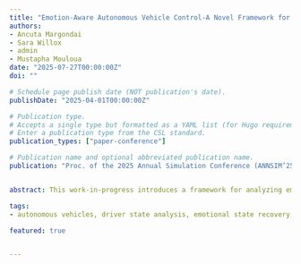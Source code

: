 ```yaml
---
title: "Emotion-Aware Autonomous Vehicle Control-A Novel Framework for Driver State Management Through Adaptive AI-Driven Interventions "
authors:
- Ancuta Margondai
- Sara Willox
- admin
- Mustapha Mouloua
date: "2025-07-27T00:00:00Z"
doi: ""

# Schedule page publish date (NOT publication's date).
publishDate: "2025-04-01T00:00:00Z"

# Publication type.
# Accepts a single type but formatted as a YAML list (for Hugo requirements).
# Enter a publication type from the CSL standard.
publication_types: ["paper-conference"]

# Publication name and optional abbreviated publication name.
publication: "Proc. of the 2025 Annual Simulation Conference (ANNSIM’25)"


abstract: This work-in-progress introduces a framework for analyzing emotional transitions in autonomous drivers. It combines discrete event simulation (DES) with physiological monitoring to model emotional recovery during control transitions. Literature shows that AI-driven interventions using multi-modal analysis can enhance emotional recovery and vehicle control, potentially cutting recovery time by 40% and achieving 90% accuracy in identifying high emotional arousal. The framework aims to address 30% of crashes linked to aggressive driving through proactive emotional state management. Key indicators for aggressive driving include physiological markers (e.g., elevated heart rate), behavioral signs (e.g., sudden acceleration), and emotional classifications that can prompt interventions. The study also explores theoretical and practical implications and suggests future research avenues.

tags:
- autonomous vehicles, driver state analysis, emotional state recovery, discrete event simulation, human-AI collaboration

featured: true


---
```



